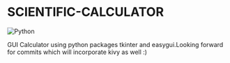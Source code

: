 # SCIENTIFIC-CALCULATOR

![Python](https://www.google.com/url?sa=i&rct=j&q=&esrc=s&source=images&cd=&cad=rja&uact=8&ved=2ahUKEwjurouticnbAhUMfH0KHVxMBQoQjRx6BAgBEAU&url=http%3A%2F%2Fwww.unixstickers.com%2Fstickers%2Fcoding_stickers%2Fpython-language-coding-badge-sticker&psig=AOvVaw3e-2raugL2VaX-LAHjNkeA&ust=1528719296556933)
<br/>

GUI Calculator using python packages tkinter and easygui.Looking forward for commits which will incorporate kivy as well :)
